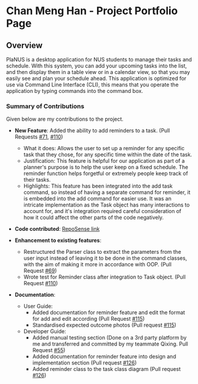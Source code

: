 # Chan Meng Han - Project Portfolio Page

## Overview

PlaNUS is a desktop application for NUS students to manage their tasks and schedule.
With this system, you can add your upcoming tasks into the list, and then display
them in a table view or in a calendar view, so that you may easily see and plan your
schedule ahead. This application is optimized for use via Command Line Interface (CLI),
this means that you operate the application by typing commands into the command box.

### Summary of Contributions

Given below are my contributions to the project.

* **New Feature**: Added the ability to add reminders to a task. (Pull Requests [\#71](https://github.com/AY2021S1-CS2113T-W12-1/tp/pull/71), [\#110](https://github.com/AY2021S1-CS2113T-W12-1/tp/pull/110))
  * What it does: Allows the user to set up a reminder for any specific task that they chose, for any specific time within the date of the task.
  * Justification: This feature is helpful for our application as part of a planner's purpose is to help the user keep on a fixed schedule. The reminder function helps forgetful or extremely people keep track of their tasks.
  * Highlights: This feature has been integrated into the add task command, so instead of having a separate command for reminder, it is embedded into the add command for easier use. It was an intricate implementation as the Task object has many interactions to account for, and it's integration required careful consideration of how it could affect the other parts of the code negatively.

* **Code contributed**: [RepoSense link](https://nus-cs2113-ay2021s1.github.io/tp-dashboard/#breakdown=true&search=mhchan163&sort=groupTitle&sortWithin=title&since=2020-09-27&timeframe=commit&mergegroup=&groupSelect=groupByRepos&checkedFileTypes=docs~functional-code~test-code~other)

* **Enhancement to existing features**:  
   * Restructured the Parser class to extract the parameters from the user input instead of leaving it to be done in the command classes, with the aim of making it more in accordance with OOP. (Pull Request [\#69](https://github.com/AY2021S1-CS2113T-W12-1/tp/pull/69))
   * Wrote test for Reminder class after integration to Task object. (Pull Request [\#110](https://github.com/AY2021S1-CS2113T-W12-1/tp/pull/110))
   
* **Documentation**:
    * User Guide: 
        * Added documentation for reminder feature and edit the format for add and edit according (Pull Request [\#115](CS2113T-W12-1/tp/pull/115))
        * Standardised expected outcome photos (Pull request [\#115](CS2113T-W12-1/tp/pull/115))
    * Developer Guide: 
        * Added manual testing section (Done on a 3rd party platform by me and transferred and committed by my teammate Qixing. Pull Request [\#55](https://github.com/AY2021S1-CS2113T-W12-1/tp/pull/55))
        * Added documentation for reminder feature into design and implementation section (Pull request [\#126](https://github.com/AY2021S1-CS2113T-W12-1/tp/pull/126))
        * Added reminder class to the task class diagram (Pull request [\#126](https://github.com/AY2021S1-CS2113T-W12-1/tp/pull/126))
        
 